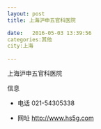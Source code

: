 ```yaml
--- 
layout: post 
title: 上海沪申五官科医院

date:   2016-05-03 13:39:56 
categories:其他  
city:上海
  
--- 
```

   
上海沪申五官科医院

信息
 - 电话 021-54305338

 - 网址 http://www.hs5g.com


